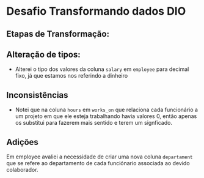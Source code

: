 # Desafio Transformando dados DIO

## Etapas de Transformação:
## Alteração de tipos:
- Alterei o tipo dos valores da coluna `salary` em `employee` para decimal fixo, já que estamos nos referindo a dinheiro

## Inconsistências
- Notei que na coluna `hours` em `works_on` que relaciona cada funcionário a um projeto em que ele esteja trabalhando havia valores 0, então apenas os substitui para fazerem mais sentido e terem um signficado.

## Adições
Em employee avaliei a necessidade de criar uma nova coluna `departament` que se refere ao departamento de cada funciónario associada ao devido colaborador.
